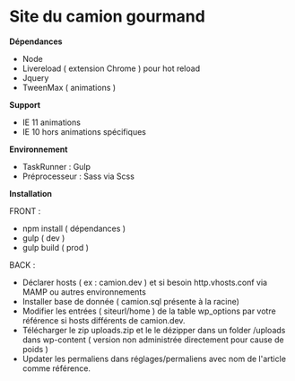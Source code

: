 # Site du camion gourmand

**Dépendances**

- Node
- Livereload ( extension Chrome ) pour hot reload
- Jquery
- TweenMax ( animations )

**Support**
- IE 11 animations
- IE 10 hors animations spécifiques

**Environnement**

- TaskRunner : Gulp
- Préprocesseur : Sass via Scss

**Installation**

FRONT :

- npm install ( dépendances )
- gulp ( dev )
- gulp build ( prod )

BACK :

- Déclarer hosts ( ex : camion.dev ) et si besoin http.vhosts.conf via MAMP ou autres environnements
- Installer base de donnée ( camion.sql présente à la racine)
- Modifier les entrées ( siteurl/home ) de la table wp_options par votre référence si hosts différents de camion.dev.
- Télécharger le zip uploads.zip et le le dézipper dans un folder /uploads dans wp-content ( version non administrée directement pour cause de poids )
- Updater les permaliens dans réglages/permaliens avec nom de l'article comme référence.
